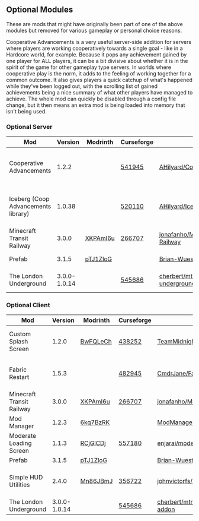 ## Optional Modules

These are mods that might have originally been part of one of the above modules but removed for various gameplay or personal choice reasons.

Cooperative Advancements is a very useful server-side addition for servers where players are working cooperatively towards a single goal - like in a Hardcore world, for example.  Because it pops any achievement gained by one player for ALL players, it can be a bit divisive about whether it is in the spirit of the game for other gameplay type servers.  In worlds where cooperative play is the norm, it adds to the feeling of working together for a common outcome.  It also gives players a quick catchup of what's happened while they've been logged out, with the scrolling list of gained achievements being a nice summary of what other players have managed to achieve.  The whole mod can quickly be disabled through a config file change, but it then means an extra mod is being loaded into memory that isn't being used.

### Optional Server

|Mod|Version|Modrinth|Curseforge|Github|Author|Support|
|-|-|-|-|-|-|-|
|Cooperative Advancements|1.2.2| |[541945](https://www.curseforge.com/minecraft/mc-mods/cooperative-advancements-fabric)|[AHilyard/CooperativeAdvancements](https://github.com/AHilyard/CooperativeAdvancements)|Anthony Hilyard (Grend) [Github](https://github.com/AHilyard), [Curseforge](https://www.curseforge.com/members/grend_g/projects)|[Grend_G Paypal](https://www.paypal.com/cgi-bin/webscr?return=https://www.curseforge.com/projects/541945&cn=Add+special+instructions+to+the+addon+author()&business=anthony.hilyard%40gmail.com&bn=PP-DonationsBF:btn_donateCC_LG.gif:NonHosted&cancel_return=https://www.curseforge.com/projects/541945&lc=US&item_name=Cooperative+Advancements+%5bFabric%5d+(from+curseforge.com)&cmd=_donations&rm=1&no_shipping=1&currency_code=USD) |
|Iceberg (Coop Advancements library)|1.0.38| |[520110](https://www.curseforge.com/minecraft/mc-mods/iceberg)|[AHilyard/Iceberg](https://github.com/AHilyard/Iceberg)|Anthony Hilyard (Grend) [Github](https://github.com/AHilyard), [Curseforge](https://www.curseforge.com/members/grend_g/projects)|[Grend_G Paypal](https://www.paypal.com/cgi-bin/webscr?return=https://www.curseforge.com/projects/541945&cn=Add+special+instructions+to+the+addon+author()&business=anthony.hilyard%40gmail.com&bn=PP-DonationsBF:btn_donateCC_LG.gif:NonHosted&cancel_return=https://www.curseforge.com/projects/541945&lc=US&item_name=Cooperative+Advancements+%5bFabric%5d+(from+curseforge.com)&cmd=_donations&rm=1&no_shipping=1&currency_code=USD) |
|Minecraft Transit Railway|3.0.0|[XKPAmI6u](https://modrinth.com/mod/minecraft-transit-railway)|[266707](https://www.curseforge.com/minecraft/mc-mods/minecraft-transit-railway) |[jonafanho/Minecraft-Transit-Railway](https://github.com/jonafanho/Minecraft-Transit-Railway) |[Johnathan Ho](https://github.com/jonafanho)| [Patreon](https://www.patreon.com/minecraft_transit_railway)|
|Prefab|3.1.5|[pTJ1ZloG](https://modrinth.com/mod/prefab)| |[Brian-Wuest/MC-Prefab-Fabric](https://github.com/Brian-Wuest/MC-Prefab-Fabric)|[Brian Wuest](https://github.com/Brian-Wuest)| |
|The London Underground|3.0.0-1.0.14| |[545686](https://www.curseforge.com/minecraft/mc-mods/london-underground)|[cherbert/mtr-london-underground-addon](https://github.com/cherbert/mtr-london-underground-addon)|[Johnathan Ho](https://github.com/jonafanho) [cherbert](https://github.com/cherbert)|[Cherbert Paypal](https://www.paypal.com/cgi-bin/webscr?return=https://www.curseforge.com/projects/545686&cn=Add+special+instructions+to+the+addon+author()&business=tinblue%40msn.com&bn=PP-DonationsBF:btn_donateCC_LG.gif:NonHosted&cancel_return=https://www.curseforge.com/projects/545686&lc=US&item_name=The+London+Underground+(from+curseforge.com)&cmd=_donations&rm=1&no_shipping=1&currency_code=USD)|

### Optional Client

|Mod|Version|Modrinth|Curseforge|Github|Author|Support|
|-|-|-|-|-|-|-|
|Custom Splash Screen|1.2.0|[BwFQLeCh](https://modrinth.com/mod/custom-splash-screen)|[438252](https://www.curseforge.com/minecraft/mc-mods/custom-splash-screen)|[TeamMidnightDust/CustomSplashScreen](https://github.com/TeamMidnightDust/CustomSplashScreen)|Motschen  [Modrinth](https://modrinth.com/user/Motschen), [Github](https://github.com/Motschen), [Curseforge](https://www.curseforge.com/members/motschen/projects)| |
|Fabric Restart|1.5.3| |[482945](https://www.curseforge.com/minecraft/mc-mods/fabric-restart)|[CmdrJane/Fabric-restart](https://github.com/CmdrJane/Fabric-restart)|[commanderaiefu - Curseforge](https://www.curseforge.com/members/commanderaiefu/projects), [CmdrJane - Github](https://github.com/CmdrJane)| |
|Minecraft Transit Railway|3.0.0|[XKPAmI6u](https://modrinth.com/mod/minecraft-transit-railway)|[266707](https://www.curseforge.com/minecraft/mc-mods/minecraft-transit-railway) |[jonafanho/Minecraft-Transit-Railway](https://github.com/jonafanho/Minecraft-Transit-Railway) |[Johnathan Ho](https://github.com/jonafanho)| [Patreon](https://www.patreon.com/minecraft_transit_railway)|
|Mod Manager|1.2.3|[6kq7BzRK](https://modrinth.com/mod/modmanager)| |[ModManagerMC/ModManager](https://github.com/ModManagerMC/ModManager)|[Linus Büning (DeathsGun)](https://github.com/DeathsGun) | |
|Moderate Loading Screen|1.1.3|[RCjGlCDj](https://modrinth.com/mod/moderate-loading-screen)|[557180](https://www.curseforge.com/minecraft/mc-mods/mod-erate-loading-screen)|[enjarai/moderate-loading-screen](https://github.com/enjarai/moderate-loading-screen)| enjarai [Modrinth](https://modrinth.com/user/enjarai), [Curseforge](https://www.curseforge.com/members/enjarai123/projects), [Github](https://github.com/enjarai) |[Ko-fi](https://ko-fi.com/enjarai)|
|Prefab|3.1.5|[pTJ1ZloG](https://modrinth.com/mod/prefab)| |[Brian-Wuest/MC-Prefab-Fabric](https://github.com/Brian-Wuest/MC-Prefab-Fabric)|[Brian Wuest](https://github.com/Brian-Wuest)| |
|Simple HUD Utilities|2.4.0|[Mn86JBmJ](https://modrinth.com/mod/simple-hud-utilities)|[356722](https://www.curseforge.com/minecraft/mc-mods/simple-utilities) |[johnvictorfs/simple-utilities-mod](https://github.com/johnvictorfs/simple-utilities-mod)|[johnvictorfs](https://github.com/johnvictorfs)|[Buy me a Coffee](https://www.buymeacoffee.com/johnvictor), [Paypal](https://www.paypal.com/cgi-bin/webscr?return=https://www.curseforge.com/projects/356722&cn=Add+special+instructions+to+the+addon+author()&business=johnvictorfs%40gmail.com&bn=PP-DonationsBF:btn_donateCC_LG.gif:NonHosted&cancel_return=https://www.curseforge.com/projects/356722&lc=US&item_name=Simple+HUD+Utilities+(from+curseforge.com)&cmd=_donations&rm=1&no_shipping=1&currency_code=USD)|
|The London Underground|3.0.0-1.0.14| |[545686](https://www.curseforge.com/minecraft/mc-mods/london-underground)|[cherbert/mtr-london-underground-addon](https://github.com/cherbert/mtr-london-underground-addon)|[Johnathan Ho](https://github.com/jonafanho) [cherbert](https://github.com/cherbert)|[Cherbert Paypal](https://www.paypal.com/cgi-bin/webscr?return=https://www.curseforge.com/projects/545686&cn=Add+special+instructions+to+the+addon+author()&business=tinblue%40msn.com&bn=PP-DonationsBF:btn_donateCC_LG.gif:NonHosted&cancel_return=https://www.curseforge.com/projects/545686&lc=US&item_name=The+London+Underground+(from+curseforge.com)&cmd=_donations&rm=1&no_shipping=1&currency_code=USD)|
